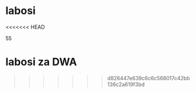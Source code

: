 labosi
======
<<<<<<< HEAD

55


labosi za DWA
=======
>>>>>>> d826447e639c6c6c568017c42bb136c2a619f3bd
